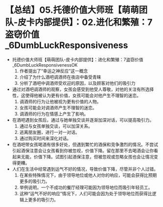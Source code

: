 # 【总结】05.托德价值大师班【萌萌团队-皮卡内部提供】：02.进化和繁殖：7盗窃价值_6DumbLuckResponsiveness

-   托德价值大师班【萌萌团队-皮卡内部提供】：进化和繁殖：7盗窃价值_6DumbLuckResponsivenessOK
    1.  作者提出了“幸运之神反应”这一概念
    2.  介绍了为什么酒吧调酒师在夜店中备受青睐
    3.  分析了酒吧中调酒师受欢迎的原因，以及顾客对他们的吸引力
-   通过对酒吧调酒师的观察，女孩会感受到他受人尊敬，对他的关注有所选择性，这使得他被认为更有价值，女孩可能会对他产生不理智的迷恋。
    1.  调酒师的行为让他被视为更有价值的人物。
    2.  女孩可能会对调酒师产生不理智的迷恋。
    3.  调酒师的行为在情感上产生了影响。
-   在酒吧遇到女孩后，通过与她单独交谈并逐渐加深对话，可以提高吸引力。
    1.  通过与女孩单独交谈，可以加深关系。
    2.  逃离朋友圈，进行一对一对话。
    3.  通过购买时间来深化对话。
-   在酒吧带女孩喝酒有很多好处，但遇到繁忙的酒保和竞争激烈的情况。不尝试引起酒保注意会让女孩看到你被忽视，价值下降。留在那里不去喝酒会让你看起来无能，价值下降。试图引起酒保注意，但被忽视或忽略女孩也会让情况变得更糟。
-   人们在生活中经常遇到运气不好的情况，导致价值下降，尽管并非个人过错。
    1.  在某些特殊情况下，由于领导地位或他人对你的响应，可能会获得比预期更多的吸引力。
    2.  举例说明，一个不成功的餐厅经理可能因为领导地位而吸引年轻员工。
    3.  这种“运气不好的响应”情况下，人们可能会因为处于领导地位而获得比逻辑上更多的吸引力。